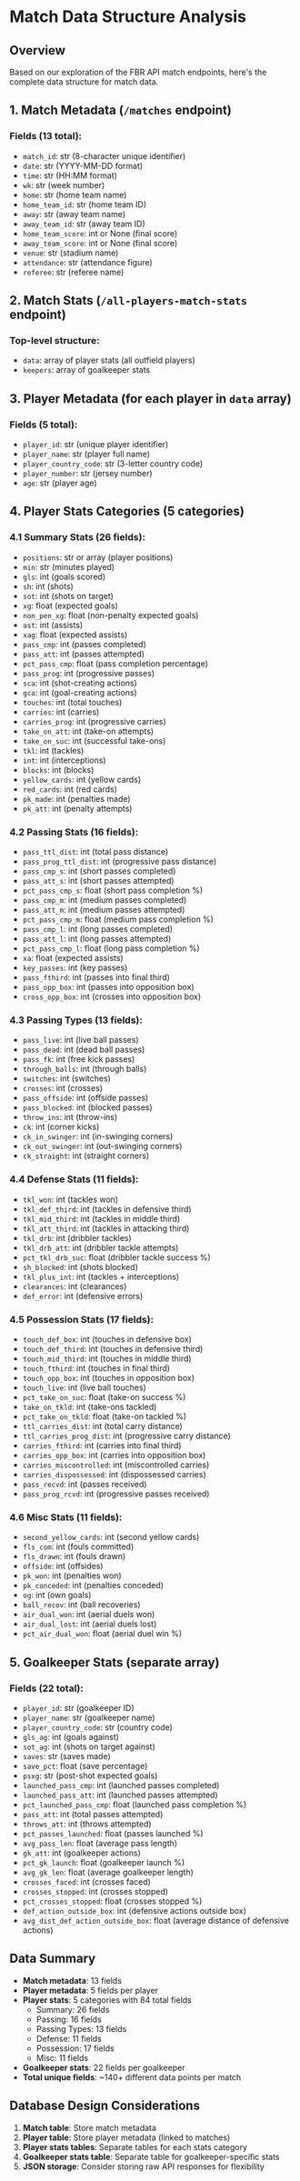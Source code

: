 # Match Data Structure Analysis

## Overview
Based on our exploration of the FBR API match endpoints, here's the complete data structure for match data.

## 1. Match Metadata (`/matches` endpoint)

### Fields (13 total):
- `match_id`: str (8-character unique identifier)
- `date`: str (YYYY-MM-DD format)
- `time`: str (HH:MM format)
- `wk`: str (week number)
- `home`: str (home team name)
- `home_team_id`: str (home team ID)
- `away`: str (away team name)
- `away_team_id`: str (away team ID)
- `home_team_score`: int or None (final score)
- `away_team_score`: int or None (final score)
- `venue`: str (stadium name)
- `attendance`: str (attendance figure)
- `referee`: str (referee name)

## 2. Match Stats (`/all-players-match-stats` endpoint)

### Top-level structure:
- `data`: array of player stats (all outfield players)
- `keepers`: array of goalkeeper stats

## 3. Player Metadata (for each player in `data` array)

### Fields (5 total):
- `player_id`: str (unique player identifier)
- `player_name`: str (player full name)
- `player_country_code`: str (3-letter country code)
- `player_number`: str (jersey number)
- `age`: str (player age)

## 4. Player Stats Categories (5 categories)

### 4.1 Summary Stats (26 fields):
- `positions`: str or array (player positions)
- `min`: str (minutes played)
- `gls`: int (goals scored)
- `sh`: int (shots)
- `sot`: int (shots on target)
- `xg`: float (expected goals)
- `non_pen_xg`: float (non-penalty expected goals)
- `ast`: int (assists)
- `xag`: float (expected assists)
- `pass_cmp`: int (passes completed)
- `pass_att`: int (passes attempted)
- `pct_pass_cmp`: float (pass completion percentage)
- `pass_prog`: int (progressive passes)
- `sca`: int (shot-creating actions)
- `gca`: int (goal-creating actions)
- `touches`: int (total touches)
- `carries`: int (carries)
- `carries_prog`: int (progressive carries)
- `take_on_att`: int (take-on attempts)
- `take_on_suc`: int (successful take-ons)
- `tkl`: int (tackles)
- `int`: int (interceptions)
- `blocks`: int (blocks)
- `yellow_cards`: int (yellow cards)
- `red_cards`: int (red cards)
- `pk_made`: int (penalties made)
- `pk_att`: int (penalty attempts)

### 4.2 Passing Stats (16 fields):
- `pass_ttl_dist`: int (total pass distance)
- `pass_prog_ttl_dist`: int (progressive pass distance)
- `pass_cmp_s`: int (short passes completed)
- `pass_att_s`: int (short passes attempted)
- `pct_pass_cmp_s`: float (short pass completion %)
- `pass_cmp_m`: int (medium passes completed)
- `pass_att_m`: int (medium passes attempted)
- `pct_pass_cmp_m`: float (medium pass completion %)
- `pass_cmp_l`: int (long passes completed)
- `pass_att_l`: int (long passes attempted)
- `pct_pass_cmp_l`: float (long pass completion %)
- `xa`: float (expected assists)
- `key_passes`: int (key passes)
- `pass_fthird`: int (passes into final third)
- `pass_opp_box`: int (passes into opposition box)
- `cross_opp_box`: int (crosses into opposition box)

### 4.3 Passing Types (13 fields):
- `pass_live`: int (live ball passes)
- `pass_dead`: int (dead ball passes)
- `pass_fk`: int (free kick passes)
- `through_balls`: int (through balls)
- `switches`: int (switches)
- `crosses`: int (crosses)
- `pass_offside`: int (offside passes)
- `pass_blocked`: int (blocked passes)
- `throw_ins`: int (throw-ins)
- `ck`: int (corner kicks)
- `ck_in_swinger`: int (in-swinging corners)
- `ck_out_swinger`: int (out-swinging corners)
- `ck_straight`: int (straight corners)

### 4.4 Defense Stats (11 fields):
- `tkl_won`: int (tackles won)
- `tkl_def_third`: int (tackles in defensive third)
- `tkl_mid_third`: int (tackles in middle third)
- `tkl_att_third`: int (tackles in attacking third)
- `tkl_drb`: int (dribbler tackles)
- `tkl_drb_att`: int (dribbler tackle attempts)
- `pct_tkl_drb_suc`: float (dribbler tackle success %)
- `sh_blocked`: int (shots blocked)
- `tkl_plus_int`: int (tackles + interceptions)
- `clearances`: int (clearances)
- `def_error`: int (defensive errors)

### 4.5 Possession Stats (17 fields):
- `touch_def_box`: int (touches in defensive box)
- `touch_def_third`: int (touches in defensive third)
- `touch_mid_third`: int (touches in middle third)
- `touch_fthird`: int (touches in final third)
- `touch_opp_box`: int (touches in opposition box)
- `touch_live`: int (live ball touches)
- `pct_take_on_suc`: float (take-on success %)
- `take_on_tkld`: int (take-ons tackled)
- `pct_take_on_tkld`: float (take-on tackled %)
- `ttl_carries_dist`: int (total carry distance)
- `ttl_carries_prog_dist`: int (progressive carry distance)
- `carries_fthird`: int (carries into final third)
- `carries_opp_box`: int (carries into opposition box)
- `carries_miscontrolled`: int (miscontrolled carries)
- `carries_dispossessed`: int (dispossessed carries)
- `pass_recvd`: int (passes received)
- `pass_prog_rcvd`: int (progressive passes received)

### 4.6 Misc Stats (11 fields):
- `second_yellow_cards`: int (second yellow cards)
- `fls_com`: int (fouls committed)
- `fls_drawn`: int (fouls drawn)
- `offside`: int (offsides)
- `pk_won`: int (penalties won)
- `pk_conceded`: int (penalties conceded)
- `og`: int (own goals)
- `ball_recov`: int (ball recoveries)
- `air_dual_won`: int (aerial duels won)
- `air_dual_lost`: int (aerial duels lost)
- `pct_air_dual_won`: float (aerial duel win %)

## 5. Goalkeeper Stats (separate array)

### Fields (22 total):
- `player_id`: str (goalkeeper ID)
- `player_name`: str (goalkeeper name)
- `player_country_code`: str (country code)
- `gls_ag`: int (goals against)
- `sot_ag`: int (shots on target against)
- `saves`: str (saves made)
- `save_pct`: float (save percentage)
- `psxg`: str (post-shot expected goals)
- `launched_pass_cmp`: int (launched passes completed)
- `launched_pass_att`: int (launched passes attempted)
- `pct_launched_pass_cmp`: float (launched pass completion %)
- `pass_att`: int (total passes attempted)
- `throws_att`: int (throws attempted)
- `pct_passes_launched`: float (passes launched %)
- `avg_pass_len`: float (average pass length)
- `gk_att`: int (goalkeeper actions)
- `pct_gk_launch`: float (goalkeeper launch %)
- `avg_gk_len`: float (average goalkeeper length)
- `crosses_faced`: int (crosses faced)
- `crosses_stopped`: int (crosses stopped)
- `pct_crosses_stopped`: float (crosses stopped %)
- `def_action_outside_box`: int (defensive actions outside box)
- `avg_dist_def_action_outside_box`: float (average distance of defensive actions)

## Data Summary

- **Match metadata**: 13 fields
- **Player metadata**: 5 fields per player
- **Player stats**: 5 categories with 84 total fields
  - Summary: 26 fields
  - Passing: 16 fields
  - Passing Types: 13 fields
  - Defense: 11 fields
  - Possession: 17 fields
  - Misc: 11 fields
- **Goalkeeper stats**: 22 fields per goalkeeper
- **Total unique fields**: ~140+ different data points per match

## Database Design Considerations

1. **Match table**: Store match metadata
2. **Player table**: Store player metadata (linked to matches)
3. **Player stats tables**: Separate tables for each stats category
4. **Goalkeeper stats table**: Separate table for goalkeeper-specific stats
5. **JSON storage**: Consider storing raw API responses for flexibility 